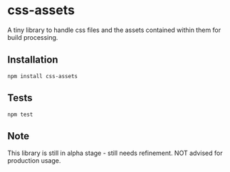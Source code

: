 css-assets
=========

A tiny library to handle css files and the assets contained within them for build processing.

## Installation

  `npm install css-assets`

## Tests

  `npm test`

## Note

This library is still in alpha stage - still needs refinement. NOT advised for production usage.